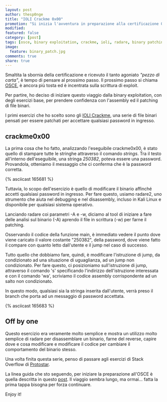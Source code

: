 ```yaml
---
layout: post
author: thesp0nge
title: "IOLI Crackme 0x00"
promotion: "Si inizia l'avventura in preparazione alla certificazione OSCE, con questi semplici esercizi introduttori al binary patching"
modified: 
featured: false
category: [post]
tags: [osce, binary exploitation, crackme, ioli, radare, binary patching]
image:
  feature: binary_patch.jpg
comments: true
share: true
---
```


Smaltita la sbornia della certificazione e ricevuto il tanto agoniato _"pezzo
di carta"_, è tempo di pensare al prossimo passo. Il prossimo passo si chiama
[OSCE](https://www.offensive-security.com/information-security-certifications/osce-offensive-security-certified-expert/),
è ancora più tosta ed è incentrata sulla scrittura di exploit.

Per partire, ho deciso di iniziare questo viaggio dalla binary exploitation,
con degli esercizi base, per prendere confidenza con l'assembly ed il patching
di file binari.

I primi esercizi che ho scelto sono gli [IOLI
Crackme](https://github.com/Maijin/Workshop2015/tree/master/IOLI-crackme), una
serie di file binari pensati per essere patchati per accettare qualsiasi
password in ingresso.

## crackme0x00

La prima cosa che ho fatto, analizzando l'eseguibile crackme0x00, è stato
quello di stampare tutte le stringhe attraverso il comando _strings_. Tra il
testo all'interno dell'eseguibile, una stringa _250382_, poteva essere una
password. Provandola, otteniamo il messaggio che ci conferma che è la password
corretta.

{% asciicast 165681 %}

Tuttavia, lo scopo dell'esercizio è quello di modificare il binario affinché
accetti qualsiasi password in ingresso. Per fare questo, usiamo radare2, uno
strumento che aiuta nel debugging e nel disassembly, incluso in Kali Linux e
disponibile per qualsiasi sistema operativo.

Lanciando radare coi parametri -A e -w, diciamo al tool di iniziare a fare
delle analisi sul binario (-A) aprendo il file in scrittura (-w) per farne il
patching.

Osservando il codice della funzione main, è immediato vedere il punto dove
viene caricato il valore costante "250382", della password, dove viene fatto il
compare con quanto letto dall'utente e il jump nel caso di successo.

Tutto quello che dobbiamo fare, quindi, è modificare l'istruzione di jump, da
condizionato ad una situazione di uguaglianza, ad un jump non condizionato. Per
fare questo, ci posizioniamo sull'istruzione di jump, attraverso il comando 's'
specificando l'indirizzo dell'istruzione interessata e con il comando 'wa',
scriviamo il codice assembly corrispondente ad un salto non condizionato.

In questo modo, qualsiasi sia la stringa inserita dall'utente, verrà preso il
branch che porta ad un messaggio di password accettata.

{% asciicast 165683 %}

## Off by one

Questo esercizio era veramente molto semplice e mostra un utilizzo molto
semplice di radare per disassemblare un binario, farne del reverse, capire dove
e cosa modificare e modificare il codice per cambiare il comportamento del
binario stesso.

Una volta finita questa serie, penso di passare agli esercizi di Stack Overflow
di [Protostar](https://exploit-exercises.com/protostar/).

La linea guida che sto seguendo, per iniziare la preparazione all'OSCE è quella
descritta in questo [post](https://tulpa-security.com/2017/07/18/288/). Il
viaggio sembra lungo, ma ormai... fatta la prima tappa bisogna per forza
continuare.

Enjoy it!

